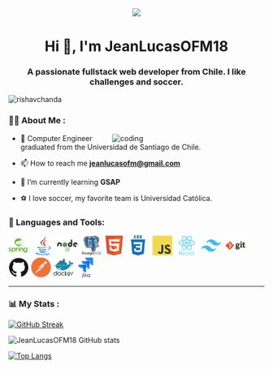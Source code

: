 <div id="header" align="center">
    <img src="https://media0.giphy.com/media/v1.Y2lkPTc5MGI3NjExM2s4ZXNwbTJka2VvdzZ5ZzltY2JrcHN4djlybjA5a3FmZXBnOXdnNCZlcD12MV9pbnRlcm5hbF9naWZfYnlfaWQmY3Q9Zw/hQEoV4EXh9TrjBWc3d/giphy.gif" width="500" />
    <h1 align="center">Hi 👋, I'm JeanLucasOFM18</h1>
    <h3 align="center">A passionate fullstack web developer from Chile. I like challenges and soccer.</h3>
</div>

<p align="left"> <img src="https://komarev.com/ghpvc/?username=JeanLucasOFM18&label=Profile%20views&color=0e75b6&style=flat" alt="rishavchanda" /> </p>

### 👨‍💻 About Me :

<img align="right" alt="coding" width="300" src="https://media.giphy.com/media/bGgsc5mWoryfgKBx1u/giphy.gif">

- 📝 Computer Engineer graduated from the Universidad de Santiago de Chile.

- 📫 How to reach me **jeanlucasofm@gmail.com**

- 🌱 I’m currently learning **GSAP**

- ⚽ I love soccer, my favorite team is Universidad Católica.

<div align="left">
    <h3>🔨 Languages and Tools:</h3>
    <div>
        <img src="https://github.com/devicons/devicon/blob/master/icons/spring/spring-original-wordmark.svg" title="Spring" alt="Spring" width="40" height="40"/>&nbsp;
        <img src="https://github.com/devicons/devicon/blob/master/icons/java/java-original.svg" title="Java" alt="Java" width="40" height="40"/>&nbsp;
        <img src="https://github.com/devicons/devicon/blob/master/icons/nodejs/nodejs-original-wordmark.svg" title="NodeJS" alt="NodeJS" width="40" height="40"/>&nbsp;
        <img src="https://github.com/devicons/devicon/blob/master/icons/postgresql/postgresql-original-wordmark.svg" title="Postgres" **alt="Postgres" width="40" height="40"/>
        <img src="https://github.com/devicons/devicon/blob/master/icons/html5/html5-original.svg" title="HTML5" alt="HTML" width="40" height="40"/>&nbsp;
        <img src="https://github.com/devicons/devicon/blob/master/icons/css3/css3-plain-wordmark.svg"  title="CSS3" alt="CSS" width="40" height="40"/>&nbsp;
        <img src="https://github.com/devicons/devicon/blob/master/icons/javascript/javascript-original.svg" title="JavaScript" alt="JavaScript" width="40" height="40"/>&nbsp;
        <img src="https://github.com/devicons/devicon/blob/master/icons/react/react-original-wordmark.svg" title="React" alt="React" width="40" height="40"/>&nbsp;
        <img src="https://github.com/devicons/devicon/blob/master/icons/tailwindcss/tailwindcss-original.svg" title="Tailwind CSS" alt="Tailwind CSS" width="40" height="40"/>&nbsp;
        <img src="https://github.com/devicons/devicon/blob/master/icons/git/git-original-wordmark.svg" title="Git" alt="Git" width="40" height="40"/>
        <img src="https://github.com/devicons/devicon/blob/master/icons/github/github-original.svg" title="GitHub" alt="GitHub" width="40" height="40"/>
        <img src="https://github.com/devicons/devicon/blob/master/icons/postman/postman-original.svg" title="Postman" alt="Postman" width="40" height="40"/>
        <img src="https://github.com/devicons/devicon/blob/master/icons/docker/docker-original-wordmark.svg" title="Docker" alt="Docker" width="40" height="40"/>
        <img src="https://github.com/devicons/devicon/blob/master/icons/jira/jira-original-wordmark.svg" title="Jira" alt="Jira" width="40" height="40"/>
      </div>
</div>

---

### 📊 My Stats :

[![GitHub Streak](http://github-readme-streak-stats.herokuapp.com?user=JeanLucasOFM18&theme=tokyonight-duo&hide_border=true)](https://git.io/streak-stats)

![JeanLucasOFM18 GitHub stats](https://github-readme-stats.vercel.app/api?username=JeanLucasOFM18&show_icons=true&theme=radical)

[![Top Langs](https://github-readme-stats.vercel.app/api/top-langs/?username=JeanLucasOFM18&theme=tokyonight)](https://github.com/anuraghazra/github-readme-stats)
